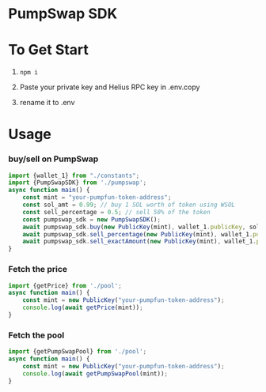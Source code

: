 # PumpSwap SDK
# To Get Start
1. `npm i`

2. Paste your private key and Helius RPC key in .env.copy

3. rename it to .env

# Usage

### buy/sell on PumpSwap
```typescript
import {wallet_1} from "./constants";
import {PumpSwapSDK} from './pumpswap';
async function main() {
    const mint = "your-pumpfun-token-address";
    const sol_amt = 0.99; // buy 1 SOL worth of token using WSOL
    const sell_percentage = 0.5; // sell 50% of the token
    const pumpswap_sdk = new PumpSwapSDK();
    await pumpswap_sdk.buy(new PublicKey(mint), wallet_1.publicKey, sol_amt); // 0.99 sol
    await pumpswap_sdk.sell_percentage(new PublicKey(mint), wallet_1.publicKey, sell_percentage);
    await pumpswap_sdk.sell_exactAmount(new PublicKey(mint), wallet_1.publicKey, 1000); // 1000 token
}
```

### Fetch the price
```typescript
import {getPrice} from './pool';
async function main() {
    const mint = new PublicKey("your-pumpfun-token-address");   
    console.log(await getPrice(mint));
}
```

### Fetch the pool
```typescript
import {getPumpSwapPool} from './pool';
async function main() {
    const mint = new PublicKey("your-pumpfun-token-address");   
    console.log(await getPumpSwapPool(mint));
}
```




